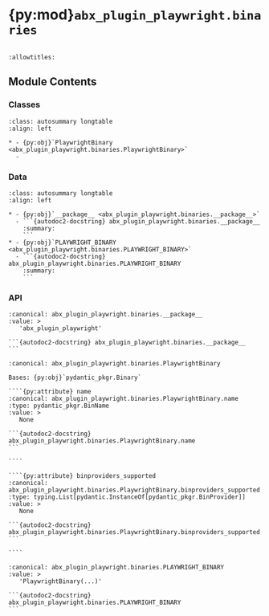 # {py:mod}`abx_plugin_playwright.binaries`

```{py:module} abx_plugin_playwright.binaries
```

```{autodoc2-docstring} abx_plugin_playwright.binaries
:allowtitles:
```

## Module Contents

### Classes

````{list-table}
:class: autosummary longtable
:align: left

* - {py:obj}`PlaywrightBinary <abx_plugin_playwright.binaries.PlaywrightBinary>`
  -
````

### Data

````{list-table}
:class: autosummary longtable
:align: left

* - {py:obj}`__package__ <abx_plugin_playwright.binaries.__package__>`
  - ```{autodoc2-docstring} abx_plugin_playwright.binaries.__package__
    :summary:
    ```
* - {py:obj}`PLAYWRIGHT_BINARY <abx_plugin_playwright.binaries.PLAYWRIGHT_BINARY>`
  - ```{autodoc2-docstring} abx_plugin_playwright.binaries.PLAYWRIGHT_BINARY
    :summary:
    ```
````

### API

````{py:data} __package__
:canonical: abx_plugin_playwright.binaries.__package__
:value: >
   'abx_plugin_playwright'

```{autodoc2-docstring} abx_plugin_playwright.binaries.__package__
```

````

`````{py:class} PlaywrightBinary(/, **data: typing.Any)
:canonical: abx_plugin_playwright.binaries.PlaywrightBinary

Bases: {py:obj}`pydantic_pkgr.Binary`

````{py:attribute} name
:canonical: abx_plugin_playwright.binaries.PlaywrightBinary.name
:type: pydantic_pkgr.BinName
:value: >
   None

```{autodoc2-docstring} abx_plugin_playwright.binaries.PlaywrightBinary.name
```

````

````{py:attribute} binproviders_supported
:canonical: abx_plugin_playwright.binaries.PlaywrightBinary.binproviders_supported
:type: typing.List[pydantic.InstanceOf[pydantic_pkgr.BinProvider]]
:value: >
   None

```{autodoc2-docstring} abx_plugin_playwright.binaries.PlaywrightBinary.binproviders_supported
```

````

`````

````{py:data} PLAYWRIGHT_BINARY
:canonical: abx_plugin_playwright.binaries.PLAYWRIGHT_BINARY
:value: >
   'PlaywrightBinary(...)'

```{autodoc2-docstring} abx_plugin_playwright.binaries.PLAYWRIGHT_BINARY
```

````

